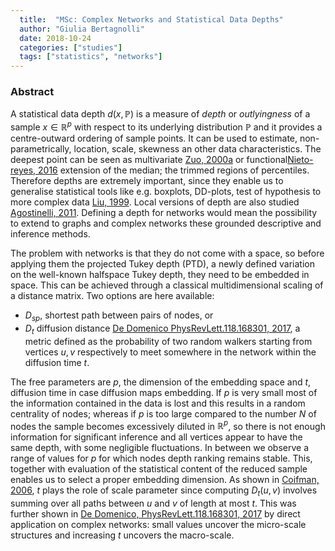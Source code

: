 ```yaml
---
  title:  "MSc: Complex Networks and Statistical Data Depths"
  author: "Giulia Bertagnolli"
  date: 2018-10-24
  categories: ["studies"]
  tags: ["statistics", "networks"]
---
```


### Abstract

A statistical data depth $d(x, \mathbb{P})$ is a measure of _depth_ or _outlyingness_ of a sample $x \in \mathbb{R}^p$ with respect to its underlying distribution $\mathbb{P}$ and it provides a centre-outward ordering of sample points.
It can be used to estimate, non-parametrically, location, scale, skewness an other data characteristics.
The deepest point can be seen as multivariate [Zuo, 2000a](https://www.jstor.org/stable/2674037 ) or functional[Nieto-reyes, 2016](https://projecteuclid.org/euclid.ss/1455115914) extension of the median; the trimmed regions of percentiles.
Therefore depths are extremely important, since they enable us to generalise statistical tools like e.g. boxplots, DD-plots, test of hypothesis to more complex data [Liu, 1999](https://projecteuclid.org/euclid.aos/1018031260).
Local versions of depth are also studied [Agostinelli, 2011](https://doi.org/10.1016/j.jspi.2010.08.001).
Defining a depth for networks would mean the possibility to extend to graphs and complex networks these grounded descriptive and inference methods.

The problem with networks is that they do not come with a space, so before applying them the projected Tukey depth (PTD), a newly defined variation on the well-known halfspace Tukey depth, they need to be embedded in space.
This can be achieved through a classical multidimensional scaling of a distance matrix.
Two options are here available:

* $D_{sp}$, shortest path between pairs of nodes, or
* $D_t$ diffusion distance [De Domenico PhysRevLett.118.168301, 2017](https://link.aps.org/doi/10.1103/PhysRevLett.118.168301), a metric defined as the probability of two random walkers starting from vertices $u, v$ respectively to meet somewhere in the network within the diffusion time $t$.

The free parameters are $p$, the dimension of the embedding space and $t$, diffusion time in case diffusion maps embedding.
If $p$ is very small most of the information contained in the data is lost and this results in a random centrality of nodes; whereas if $p$ is too large compared to the number $N$ of nodes the sample becomes excessively diluted in $\mathbb{R}^p$, so there is not enough information for significant inference and all vertices appear to have the same depth, with some negligible fluctuations.
In between we observe a range of values for $p$ for which nodes depth ranking remains stable.
This, together with evaluation of the statistical content of the reduced sample enables us to select a proper embedding dimension.
As shown in [Coifman, 2006](https://doi.org/10.1016/j.acha.2006.04.006), $t$ plays the role of scale parameter since computing $D_t(u, v)$ involves summing over all paths between $u$ and $v$ of length at most $t$. This was further shown in [De Domenico, PhysRevLett.118.168301, 2017](https://link.aps.org/doi/10.1103/PhysRevLett.118.168301) by direct application on complex networks: small values uncover the micro-scale structures and increasing $t$ uncovers the macro-scale.

